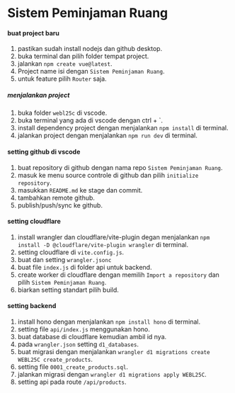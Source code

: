 # Sistem Peminjaman Ruang

#### buat project baru
1. pastikan sudah install nodejs dan github desktop.
2. buka terminal dan pilih folder tempat project.
3. jalankan `npm create vue@latest`.
4. Project name isi dengan `Sistem Peminjaman Ruang`.
5. untuk feature pilih `Router` saja.

##### menjalankan project
1. buka folder `webl25c` di vscode.
2. buka terminal yang ada di vscode dengan ctrl + `.
3. install dependency project dengan menjalankan `npm install` di terminal.
4. jalankan project dengan menjalankan `npm run dev` di terminal.

#### setting github di vscode
1. buat repository di github dengan nama repo `Sistem Peminjaman Ruang`.
2. masuk ke menu source controle di github dan pilih `initialize repository`.
3. masukkan `README.md` ke stage dan commit.
4. tambahkan remote github.
5. publish/push/sync ke github.

#### setting cloudflare
1. install wrangler dan cloudflare/vite-plugin degan menjalankan `npm install -D @cloudflare/vite-plugin wrangler` di terminal.
2. setting cloudflare di `vite.config.js`.
3. buat dan setting `wrangler.jsonc`
4. buat file `index.js` di folder api untuk backend.
5. create worker di cloudflare dengan memilih `Import a repository` dan pilih `Sistem Peminjaman Ruang`.
6. biarkan setting standart pilih build.

#### setting backend
1. install hono dengan menjalankan `npm install hono` di terminal.
2. setting file `api/index.js` menggunakan hono.
3. buat database di cloudflare kemudian ambil id nya.
4. pada `wrangler.json` setting `d1_databases`.
5. buat migrasi dengan menjalankan `wrangler d1 migrations create WEBL25C create_products`.
6. setting file `0001_create_products.sql`.
7. jalankan migrasi dengan `wrangler d1 migrations apply WEBL25C`.
8. setting api pada route `/api/products`.